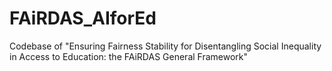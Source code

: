 # FAiRDAS_AIforEd
Codebase of "Ensuring Fairness Stability for Disentangling Social Inequality in Access to Education: the FAiRDAS General Framework"
